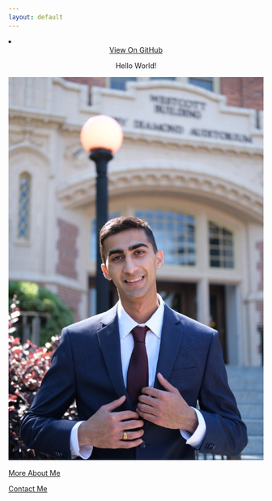 ```yaml
---
layout: default
---
```

<div id="header">
    <nav>
        <li class="fork"><center><a href="{{ site.github.repository_url }}">View On GitHub</a></center></li>
    </nav>
</div><!-- end header -->

<p><center>Hello World!</center></p>

<!--<embed src="images/Kohin-Khandwalla-Resume.pdf" width="700px" height="1000px" /> -->

![Me](images/pfp3.jpg)

<!--<div class= "container">
<li><a href="#" class="cool-link">More About Me</a></li>
</div>-->
[More About Me](about)

[Contact Me](contact)
